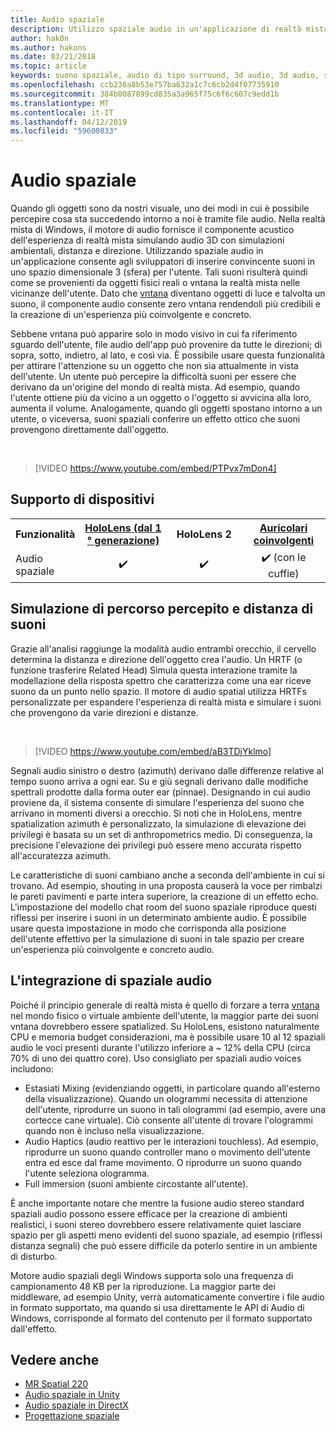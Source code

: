 ```yaml
---
title: Audio spaziale
description: Utilizzo spaziale audio in un'applicazione di realtà mista consente di posizionare convincente suoni nello spazio 3D.
author: hak0n
ms.author: hakons
ms.date: 03/21/2018
ms.topic: article
keywords: suono spaziale, audio di tipo surround, 3d audio, 3d audio, spaziale audio
ms.openlocfilehash: ccb236a8b53e757ba632a1c7c6cb2d4f07735910
ms.sourcegitcommit: 384b0087899cd835a3a965f75c6f6c607c9edd1b
ms.translationtype: MT
ms.contentlocale: it-IT
ms.lasthandoff: 04/12/2019
ms.locfileid: "59600833"
---
```

# <a name="spatial-sound"></a>Audio spaziale

Quando gli oggetti sono da nostri visuale, uno dei modi in cui è possibile percepire cosa sta succedendo intorno a noi è tramite file audio. Nella realtà mista di Windows, il motore di audio fornisce il componente acustico dell'esperienza di realtà mista simulando audio 3D con simulazioni ambientali, distanza e direzione. Utilizzando spaziale audio in un'applicazione consente agli sviluppatori di inserire convincente suoni in uno spazio dimensionale 3 (sfera) per l'utente. Tali suoni risulterà quindi come se provenienti da oggetti fisici reali o vntana la realtà mista nelle vicinanze dell'utente. Dato che [vntana](hologram.md) diventano oggetti di luce e talvolta un suono, il componente audio consente zero vntana rendendoli più credibili e la creazione di un'esperienza più coinvolgente e concreto.

Sebbene vntana può apparire solo in modo visivo in cui fa riferimento sguardo dell'utente, file audio dell'app può provenire da tutte le direzioni; di sopra, sotto, indietro, al lato, e così via. È possibile usare questa funzionalità per attirare l'attenzione su un oggetto che non sia attualmente in vista dell'utente. Un utente può percepire la difficoltà suoni per essere che derivano da un'origine del mondo di realtà mista. Ad esempio, quando l'utente ottiene più da vicino a un oggetto o l'oggetto si avvicina alla loro, aumenta il volume. Analogamente, quando gli oggetti spostano intorno a un utente, o viceversa, suoni spaziali conferire un effetto ottico che suoni provengono direttamente dall'oggetto.

<br>

>[!VIDEO https://www.youtube.com/embed/PTPvx7mDon4]

## <a name="device-support"></a>Supporto di dispositivi

<table>
<tr>
<th>Funzionalità</th><th style="width:150px"> <a href="hololens-hardware-details.md">HoloLens (dal 1 ° generazione)</a></th><th style="width:150px">HoloLens 2</th><th style="width:150px"><a href="immersive-headset-hardware-details.md">Auricolari coinvolgenti</a></th>
</tr><tr>

<td> Audio spaziale</td><td style="text-align: center;"> ✔️</td><td style="text-align: center;"> ✔️</td><td style="text-align: center;"> ✔️ (con le cuffie)</td>

</tr>
</table>

## <a name="simulating-the-perceived-location-and-distance-of-sounds"></a>Simulazione di percorso percepito e distanza di suoni

Grazie all'analisi raggiunge la modalità audio entrambi orecchio, il cervello determina la distanza e direzione dell'oggetto crea l'audio. Un HRTF (o funzione trasferire Related Head) Simula questa interazione tramite la modellazione della risposta spettro che caratterizza come una ear riceve suono da un punto nello spazio. Il motore di audio spatial utilizza HRTFs personalizzate per espandere l'esperienza di realtà mista e simulare i suoni che provengono da varie direzioni e distanze.

<br>

>[!VIDEO https://www.youtube.com/embed/aB3TDjYklmo]

Segnali audio sinistro o destro (azimuth) derivano dalle differenze relative al tempo suono arriva a ogni ear. Su e giù segnali derivano dalle modifiche spettrali prodotte dalla forma outer ear (pinnae). Designando in cui audio proviene da, il sistema consente di simulare l'esperienza del suono che arrivano in momenti diversi a orecchio. Si noti che in HoloLens, mentre spatialization azimuth è personalizzato, la simulazione di elevazione dei privilegi è basata su un set di anthropometrics medio. Di conseguenza, la precisione l'elevazione dei privilegi può essere meno accurata rispetto all'accuratezza azimuth.

Le caratteristiche di suoni cambiano anche a seconda dell'ambiente in cui si trovano. Ad esempio, shouting in una proposta causerà la voce per rimbalzi le pareti pavimenti e parte intera superiore, la creazione di un effetto echo. L'impostazione del modello chat room del suono spaziale riproduce questi riflessi per inserire i suoni in un determinato ambiente audio. È possibile usare questa impostazione in modo che corrisponda alla posizione dell'utente effettivo per la simulazione di suoni in tale spazio per creare un'esperienza più coinvolgente e concreto audio.

## <a name="integrating-spatial-sound"></a>L'integrazione di spaziale audio

Poiché il principio generale di realtà mista è quello di forzare a terra [vntana](hologram.md) nel mondo fisico o virtuale ambiente dell'utente, la maggior parte dei suoni vntana dovrebbero essere spatialized. Su HoloLens, esistono naturalmente CPU e memoria budget considerazioni, ma è possibile usare 10 al 12 spaziali audio le voci presenti durante l'utilizzo inferiore a ~ 12% della CPU (circa 70% di uno dei quattro core). Uso consigliato per spaziali audio voices includono:
* Estasiati Mixing (evidenziando oggetti, in particolare quando all'esterno della visualizzazione). Quando un ologrammi necessita di attenzione dell'utente, riprodurre un suono in tali ologrammi (ad esempio, avere una cortecce cane virtuale). Ciò consente all'utente di trovare l'ologrammi quando non è incluso nella visualizzazione.
* Audio Haptics (audio reattivo per le interazioni touchless). Ad esempio, riprodurre un suono quando controller mano o movimento dell'utente entra ed esce dal frame movimento. O riprodurre un suono quando l'utente seleziona ologramma.
* Full immersion (suoni ambiente circostante all'utente).

È anche importante notare che mentre la fusione audio stereo standard spaziali audio possono essere efficace per la creazione di ambienti realistici, i suoni stereo dovrebbero essere relativamente quiet lasciare spazio per gli aspetti meno evidenti del suono spaziale, ad esempio (riflessi distanza segnali) che può essere difficile da poterlo sentire in un ambiente di disturbo.

Motore audio spaziali degli Windows supporta solo una frequenza di campionamento 48 KB per la riproduzione. La maggior parte dei middleware, ad esempio Unity, verrà automaticamente convertire i file audio in formato supportato, ma quando si usa direttamente le API di Audio di Windows, corrisponde al formato del contenuto per il formato supportato dall'effetto.

## <a name="see-also"></a>Vedere anche
* [MR Spatial 220](holograms-220.md)
* [Audio spaziale in Unity](spatial-sound-in-unity.md)
* [Audio spaziale in DirectX](spatial-sound-in-directx.md)
* [Progettazione spaziale](spatial-sound-design.md)
